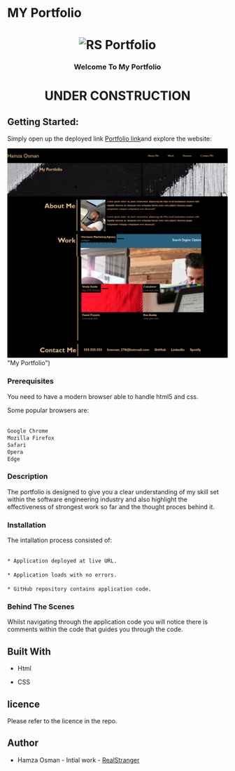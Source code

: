 # MY Portfolio

<h1 align="center">
  <img src=![My Portfolio](./Assets/images/rs-portfolio-logo.png) "My Portfolio") alt="RS Portfolio" width="450">
</h1>

<h3 align="center">Welcome To My Portfolio</h3>
<h1 align="center">UNDER CONSTRUCTION</h1>

## Getting Started:

Simply open up the deployed link [Portfolio link](https:https://realstranger01.github.io/Portfolio/)and explore the website:

![My Portfolio](./Assets/images/screenshot%20portfolio.png) "My Portfolio")

### Prerequisites

You need to have a modern browser able to handle html5 and css.

Some popular browsers are:
```

Google Chrome
Mozilla Firefox
Safari
Opera
Edge
```
### Description

The portfolio is designed to give you a clear understanding of my skill set within the software engineering industry and also highlight the effectiveness of strongest work so far and the thought proces behind it.

### Installation

The intallation process consisted of:
```

* Application deployed at live URL.

* Application loads with no errors.

* GitHub repository contains application code.
```

### Behind The Scenes

Whilst navigating through the application code you will notice there is comments within the code that guides you through the code.

## Built With

* Html

* CSS

## licence

Please refer to the licence in the repo.

## Author

* Hamza Osman - Intial work - [RealStranger](https://github.com/Realstranger01/Portfolio.git)
